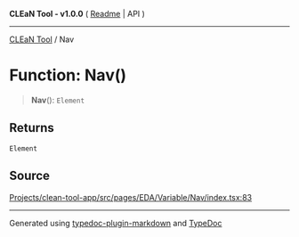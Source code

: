 **CLEaN Tool - v1.0.0** ( [Readme](../README.md) \| API )

***

[CLEaN Tool](../exports.md) / Nav

# Function: Nav()

> **Nav**(): `Element`

## Returns

`Element`

## Source

[Projects/clean-tool-app/src/pages/EDA/Variable/Nav/index.tsx:83](https://github.com/yuckyh/clean-tool-app/)

***

Generated using [typedoc-plugin-markdown](https://www.npmjs.com/package/typedoc-plugin-markdown) and [TypeDoc](https://typedoc.org/)
